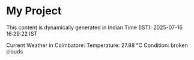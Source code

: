 # My Project

This content is dynamically generated in Indian Time (IST): 2025-07-16 16:29:22 IST


Current Weather in Coimbatore:
Temperature: 27.88 °C
Condition: broken clouds
